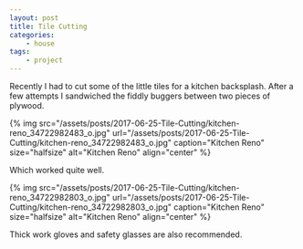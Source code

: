 ```yaml
---
layout: post
title: Tile Cutting
categories:
    - house
tags:
    - project
---
```


Recently I had to cut some of the little tiles for a kitchen backsplash. After a few attempts I sandwiched the fiddly buggers between two pieces of plywood.

{% img src="/assets/posts/2017-06-25-Tile-Cutting/kitchen-reno_34722982483_o.jpg" url="/assets/posts/2017-06-25-Tile-Cutting/kitchen-reno_34722982483_o.jpg" caption="Kitchen Reno" size="halfsize" alt="Kitchen Reno" align="center" %}

Which worked quite well.

{% img src="/assets/posts/2017-06-25-Tile-Cutting/kitchen-reno_34722982803_o.jpg" url="/assets/posts/2017-06-25-Tile-Cutting/kitchen-reno_34722982803_o.jpg" caption="Kitchen Reno" size="halfsize" alt="Kitchen Reno" align="center" %}

Thick work gloves and safety glasses are also recommended.
